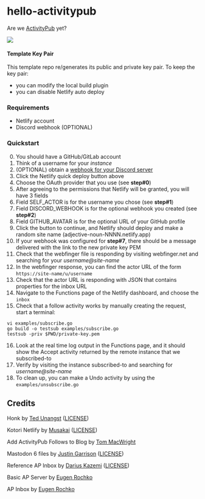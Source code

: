 # hello-activitypub
Are we 
 [ActivityPub](https://www.w3.org/TR/activitypub/)
 yet?

<a href="https://app.netlify.com/start/deploy?repository=https://github.com/shrmpy/hello-activitypub">
    <img src="https://www.netlify.com/img/deploy/button.svg"/></a>

#### Template Key Pair
This template repo re/generates its public and private key pair. To keep the key pair:
- you can modify the local build plugin
- you can disable Netlify auto deploy 

### Requirements
- Netlify account
- Discord webhook (OPTIONAL)

### Quickstart
0. You should have a GitHub/GitLab account
1. Think of a username for your *instance*
2. (OPTIONAL) obtain a [webhook for your Discord server](https://support.discord.com/hc/en-us/articles/228383668-Intro-to-Webhooks)
3. Click the Netlify quick deploy button above
4. Choose the OAuth provider that you use (see **step#0**)
5. After agreeing to the permissions that Netlify will be granted, you will have 3 fields
6. Field SELF_ACTOR is for the username you chose (see **step#1**)
7. Field DISCORD_WEBHOOK is for the optional webhook you created (see **step#2**)
8. Field GITHUB_AVATAR is for the optional URL of your GitHub profile
9. Click the button to continue, and Netlify should deploy and make a random site name (adjective-noun-NNNN.netlify.app)
10. If your webhook was configured for **step#7**, there should be a message delivered with the link to the new private key PEM 
11. Check that the webfinger file is responding by visiting webfinger.net and searching for your *username@site-name*
12. In the webfinger response, you can find the actor URL of the form `https://site-name/u/username`
13. Check that the actor URL is responding with JSON that contains properties for the inbox URL
14. Navigate to the Functions page of the Netlify dashboard, and choose the `inbox`
15. Check that a follow activity works by manually creating the request, start a terminal:

```
vi examples/subscribe.go
go build -o testsub examples/subscribe.go
testsub -priv $PWD/private-key.pem
```

16. Look at the real time log output in the Functions page, and it should show the Accept activity returned by the remote instance that we subscribed-to
17. Verify by visiting the instance subscribed-to and searching for *username@site-name*
18. To clean up, you can make a Undo activity by using the `examples/unsubscribe.go`



## Credits
Honk
  by [Ted Unangst](https://humungus.tedunangst.com/r/honk) ([LICENSE](https://humungus.tedunangst.com/r/honk/v/tip/f/LICENSE))

Kotori Netlify
  by [Musakai](https://github.com/musakui/kotori-netlify) ([LICENSE](https://github.com/musakui/kotori/blob/omo/LICENSE))

Add ActivityPub Follows to Blog
  by [Tom MacWright](https://macwright.com/2022/12/09/activitypub.html)

Mastodon 6 files
  by [Justin Garrison](https://github.com/rothgar/static-mastodon/) ([LICENSE](https://github.com/rothgar/static-mastodon/blob/main/LICENSE))

Reference AP Inbox
  by [Darius Kazemi](https://github.com/dariusk/express-activitypub) ([LICENSE](https://github.com/dariusk/express-activitypub/blob/master/LICENSE-MIT))

Basic AP Server
  by [Eugen Rochko](https://blog.joinmastodon.org/2018/06/how-to-implement-a-basic-activitypub-server/)

AP Inbox
  by [Eugen Rochko](https://blog.joinmastodon.org/2018/07/how-to-make-friends-and-verify-requests/)

